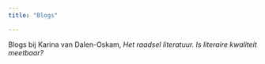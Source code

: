 ```yaml
---
title: "Blogs"

---
```


Blogs bij Karina van Dalen-Oskam,  *Het raadsel literatuur. Is literaire kwaliteit meetbaar?*
